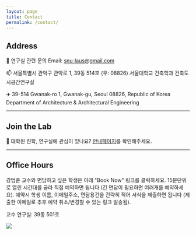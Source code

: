 ```yaml
---
layout: page
title: Contact
permalink: /contact/
---
```


## Address

🚨 연구실 관련 문의 Email: snu-laus@gmail.com

📫 서울특별시 관악구 관악로 1, 39동 514호 (우: 08826)
서울대학교 건축학과 건축도시공간연구실

✈️ 39-514 Gwanak-ro 1, Gwanak-gu, Seoul 08826, Republic of Korea
Department of Architecture & Architectural Engineering

---
## Join the Lab

🥕 대학원 진학, 연구실에 관심이 있나요? [안내페이지](https://bumjoon.notion.site/Lab-Application-5e1fd035bf0d40828e356a97fa2f4284)를 확인해주세요.

---
## Office Hours

강범준 교수와 면담하고 싶은 학생은 아래 "Book Now" 링크를 클릭하세요. 15분단위로 열린 시간대를 골라 직접 예약하면 됩니다 (긴 면담이 필요하면 여러개를 예약하세요). 예약시 학생 이름, 이메일주소, 면담용건을 간략히 적어 서식을 제출하면 됩니다 (제출한 이메일로 추후 예약 취소/변경할 수 있는 링크 발송됨).

교수 연구실: 39동 501호

<img src="https://www.appointletcdn.com/loader/buttons/008DBD.png" data-appointlet-organization="bumjoon" data-appointlet-service="233403"><script src="https://www.appointletcdn.com/loader/loader.min.js" async="" defer=""></script>
